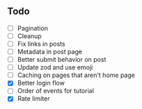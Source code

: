 ## Todo

- [ ] Pagination
- [ ] Cleanup
- [ ] Fix links in posts
- [ ] Metadata in post page
- [ ] Better submit behavior on post
- [ ] Update zod and use emoji
- [ ] Caching on pages that aren't home page
- [x] Better login flow
- [ ] Order of events for tutorial
- [x] Rate limiter

